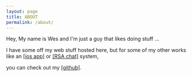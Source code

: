 ```yaml
---
layout: page
title: ABOUT
permalink: /about/
---
```


Hey, My name is Wes and I'm just a guy that likes doing stuff ...

I have some off my web stuff hosted here, but for some of my other works like an [[ios app]](https://github.com/wzsun/Rufus) or [[RSA chat]](https://github.com/wzsun/rsachat) system,

you can check out my [[github]](https://github.com/wzsun).
